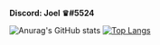 **Discord: Joel ♛#5524** <br/>


![Anurag's GitHub stats](https://github-readme-stats.vercel.app/api?username=RadJaguar2005&show_icons=true&theme=radical)
[![Top Langs](https://github-readme-stats.vercel.app/api/top-langs/?username=RadJaguar2005&langs_count=8&layout=compact)](https://github.com/RadJaguar2005/RadJaguar2005/blob/main/README.md)
